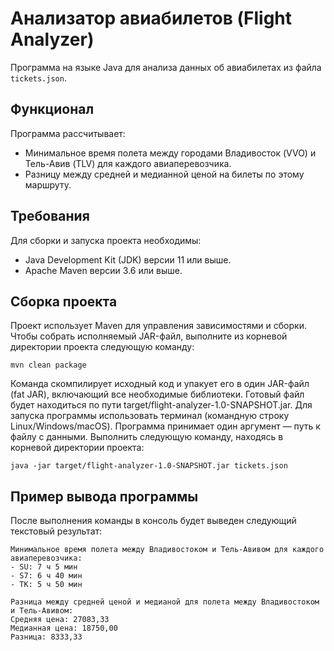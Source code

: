 # Анализатор авиабилетов (Flight Analyzer)

Программа на языке Java для анализа данных об авиабилетах из файла `tickets.json`.

## Функционал

Программа рассчитывает:
- Минимальное время полета между городами Владивосток (VVO) и Тель-Авив (TLV) для каждого авиаперевозчика.
- Разницу между средней и медианной ценой на билеты по этому маршруту.

## Требования

Для сборки и запуска проекта необходимы:
- Java Development Kit (JDK) версии 11 или выше.
- Apache Maven версии 3.6 или выше.

## Сборка проекта

Проект использует Maven для управления зависимостями и сборки. Чтобы собрать исполняемый JAR-файл, выполните из корневой директории проекта следующую команду:

    mvn clean package


Команда скомпилирует исходный код и упакует его в один JAR-файл (fat JAR), включающий все необходимые библиотеки. Готовый файл будет находиться по пути target/flight-analyzer-1.0-SNAPSHOT.jar.
Для запуска программы использовать терминал (командную строку Linux/Windows/macOS). Программа принимает один аргумент — путь к файлу с данными.
Выполнить следующую команду, находясь в корневой директории проекта:

    java -jar target/flight-analyzer-1.0-SNAPSHOT.jar tickets.json

## Пример вывода программы
После выполнения команды в консоль будет выведен следующий текстовый результат:

    Минимальное время полета между Владивостоком и Тель-Авивом для каждого авиаперевозчика:
    - SU: 7 ч 5 мин
    - S7: 6 ч 40 мин
    - TK: 5 ч 50 мин

    Разница между средней ценой и медианой для полета между Владивостоком и Тель-Авивом:
    Средняя цена: 27083,33
    Медианная цена: 18750,00
    Разница: 8333,33


